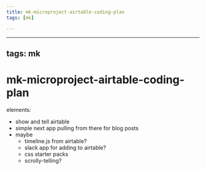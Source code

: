 ```yaml
---
title: mk-microproject-airtable-coding-plan
tags: [mk]

---
```


---
tags: mk
---


# mk-microproject-airtable-coding-plan

elements:
- show and tell airtable
- simple next app pulling from there for blog posts
- maybe
    - timeline.js from airtable?
    - slack app for adding to airtable?
    - css starter packs
    - scrolly-telling?